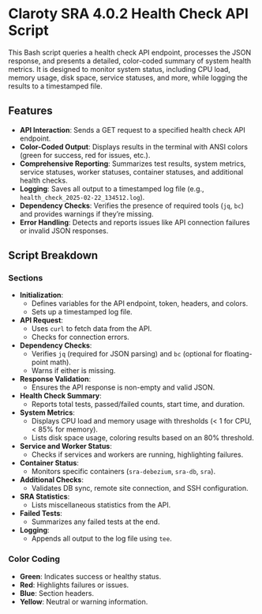 # Claroty SRA 4.0.2 Health Check API Script

This Bash script queries a health check API endpoint, processes the JSON response, and presents a detailed, color-coded summary of system health metrics. It is designed to monitor system status, including CPU load, memory usage, disk space, service statuses, and more, while logging the results to a timestamped file.

## Features

- **API Interaction**: Sends a GET request to a specified health check API endpoint.
- **Color-Coded Output**: Displays results in the terminal with ANSI colors (green for success, red for issues, etc.).
- **Comprehensive Reporting**: Summarizes test results, system metrics, service statuses, worker statuses, container statuses, and additional health checks.
- **Logging**: Saves all output to a timestamped log file (e.g., `health_check_2025-02-22_134512.log`).
- **Dependency Checks**: Verifies the presence of required tools (`jq`, `bc`) and provides warnings if they’re missing.
- **Error Handling**: Detects and reports issues like API connection failures or invalid JSON responses.

## Script Breakdown

### Sections

- **Initialization**:
  - Defines variables for the API endpoint, token, headers, and colors.
  - Sets up a timestamped log file.
- **API Request**:
  - Uses `curl` to fetch data from the API.
  - Checks for connection errors.
- **Dependency Checks**:
  - Verifies `jq` (required for JSON parsing) and `bc` (optional for floating-point math).
  - Warns if either is missing.
- **Response Validation**:
  - Ensures the API response is non-empty and valid JSON.
- **Health Check Summary**:
  - Reports total tests, passed/failed counts, start time, and duration.
- **System Metrics**:
  - Displays CPU load and memory usage with thresholds (< 1 for CPU, < 85% for memory).
  - Lists disk space usage, coloring results based on an 80% threshold.
- **Service and Worker Status**:
  - Checks if services and workers are running, highlighting failures.
- **Container Status**:
  - Monitors specific containers (`sra-debezium`, `sra-db`, `sra`).
- **Additional Checks**:
  - Validates DB sync, remote site connection, and SSH configuration.
- **SRA Statistics**:
  - Lists miscellaneous statistics from the API.
- **Failed Tests**:
  - Summarizes any failed tests at the end.
- **Logging**:
  - Appends all output to the log file using `tee`.

### Color Coding

- **Green**: Indicates success or healthy status.
- **Red**: Highlights failures or issues.
- **Blue**: Section headers.
- **Yellow**: Neutral or warning information.
